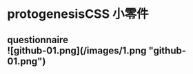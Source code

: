# protogenesisCSS 小零件

  <h2>questionnaire<h2\><br />
![github-01.png](/images/1.png "github-01.png")
